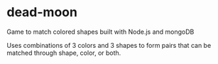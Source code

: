 dead-moon
=========

Game to match colored shapes built with Node.js and mongoDB

Uses combinations of 3 colors and 3 shapes to form pairs that can be matched through shape, color, or both.

